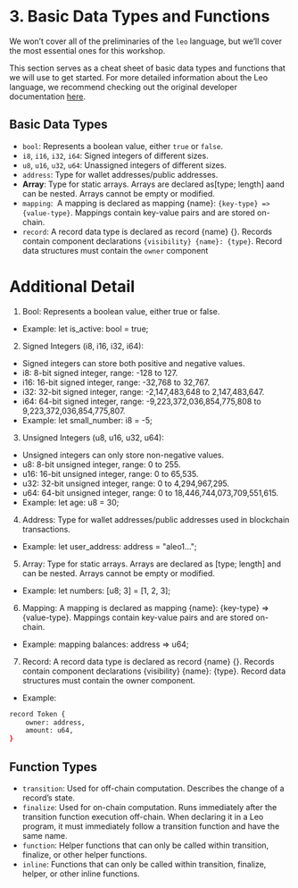 # 3. Basic Data Types and Functions

We won’t cover all of the preliminaries of the `leo` language, but we’ll cover the most essential ones for this workshop.

This section serves as a cheat sheet of basic data types and functions that we will use to get started. For more detailed information about the Leo language, we recommend checking out the original developer documentation [here](https://developer.aleo.org/leo/language).

## Basic Data Types

- `bool`: Represents a boolean value, either `true` or `false`.
- `i8`, `i16`, `i32`, `i64`: Signed integers of different sizes.
- `u8`, `u16`, `u32`, `u64`: Unassigned integers of different sizes.
- `address`: Type for wallet addresses/public addresses.
- **Array**: Type for static arrays. Arrays are declared as[type; length] aand can be nested. Arrays cannot be empty or modified.
- `mapping`:  A mapping is declared as mapping {name}: `{key-type} => {value-type}`. Mappings contain key-value pairs and are stored on-chain.
- `record`: A record data type is declared as record {name} {}. Records contain component declarations `{visibility} {name}: {type}`. Record data structures must contain the `owner` component

# Additional Detail

1. Bool: Represents a boolean value, either true or false.
 - Example: let is_active: bool = true;
2. Signed Integers (i8, i16, i32, i64):
- Signed integers can store both positive and negative values.
- i8: 8-bit signed integer, range: -128 to 127.
- i16: 16-bit signed integer, range: -32,768 to 32,767.
- i32: 32-bit signed integer, range: -2,147,483,648 to 2,147,483,647.
- i64: 64-bit signed integer, range: -9,223,372,036,854,775,808 to 9,223,372,036,854,775,807.
- Example: let small_number: i8 = -5;
3. Unsigned Integers (u8, u16, u32, u64):
- Unsigned integers can only store non-negative values.
- u8: 8-bit unsigned integer, range: 0 to 255.
- u16: 16-bit unsigned integer, range: 0 to 65,535.
- u32: 32-bit unsigned integer, range: 0 to 4,294,967,295.
- u64: 64-bit unsigned integer, range: 0 to 18,446,744,073,709,551,615.
- Example: let age: u8 = 30;
4. Address: Type for wallet addresses/public addresses used in blockchain transactions.
- Example: let user_address: address = "aleo1...";
5. Array: Type for static arrays. Arrays are declared as [type; length] and can be nested. Arrays cannot be empty or modified.
- Example: let numbers: [u8; 3] = [1, 2, 3];
6. Mapping: A mapping is declared as mapping {name}: {key-type} => {value-type}. Mappings contain key-value pairs and are stored on-chain.
- Example: mapping balances: address => u64;
7. Record: A record data type is declared as record {name} {}. Records contain component declarations {visibility} {name}: {type}. Record data structures must contain the owner component.
- Example:
``` bash
record Token {
    owner: address,
    amount: u64,
}
```
## Function Types

- `transition`: Used for off-chain computation. Describes the change of a record’s state.
- `finalize`: Used for on-chain computation. Runs immediately after the transition function execution off-chain. When declaring it in a Leo program, it must immediately follow a transition function and have the same name.
- `function`: Helper functions that can only be called within transition, finalize, or other helper functions.
- `inline`: Functions that can only be called within transition, finalize, helper, or other inline functions.
